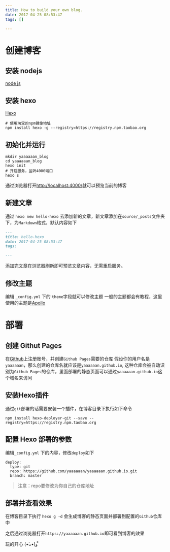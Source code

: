 ```yaml
---
title: How to build your own blog.
date: 2017-04-25 08:53:47
tags: []

---
```


# 创建博客

## 安装 nodejs
[node js](https://nodejs.org/en/)

## 安装 hexo

[Hexo](https://hexo.io/)
```shell
# 使用淘宝的npm镜像地址
npm install hexo -g --registry=https://registry.npm.taobao.org
```

## 初始化并运行

```shell
mkdir yaaaaaan_blog
cd yaaaaaan_blog
hexo init
# 开启服务，监听4000端口
hexo s
```

通过浏览器打开[http://localhost:4000/](http://localhost:4000/)就可以预览当前的博客

## 新建文章

通过 `hexo new hello-hexo` 去添加新的文章，新文章添加在`source/_posts`文件夹下，为`Markdown`格式，默认内容如下

```markdown
---
title: hello-hexo
date: 2017-04-25 08:53:47
tags: 

---


```
添加完文章在浏览器刷新即可预览文章内容，无需重启服务。

## 修改主题

编辑 `_config.yml` 下的 `theme`字段就可以修改主题
一般的主题都会有教程，这里使用的主题是[Apollo](https://github.com/pinggod/hexo-theme-apollo)

# 部署

## 创建 Githut Pages
在[Github](https://github.com)上注册账号，并创建`Github Pages`需要的仓库
假设你的用户名是`yaaaaaan`，那么创建的仓库名就应该是`yaaaaaan.github.io`,
这种仓库会被自动识别为`Github Pages`的仓库，里面部署的静态页面可以通过`yaaaaaan.github.io`这个域名来访问

## 安装Hexo插件
通过`git`部署的话需要安装一个插件，在博客目录下执行如下命令
```shell
npm install hexo-deployer-git --save --registry=https://registry.npm.taobao.org
```

## 配置 Hexo 部署的参数
编辑`_config.yml` 下的内容，修改`deploy`如下

```
deploy:
  type: git
  repo: https://github.com/yaaaaaan/yaaaaaan.github.io.git
  branch: master

```

> 注意：repo要修改为你自己的仓库地址

## 部署并查看效果
在博客目录下执行 `hexo g -d` 会生成博客的静态页面并部署到配置的`Github`仓库中

之后通过浏览器打开`https://yaaaaaan.github.io`即可看到博客的效果

玩的开心 (•̀ᴗ•́)و ̑̑
